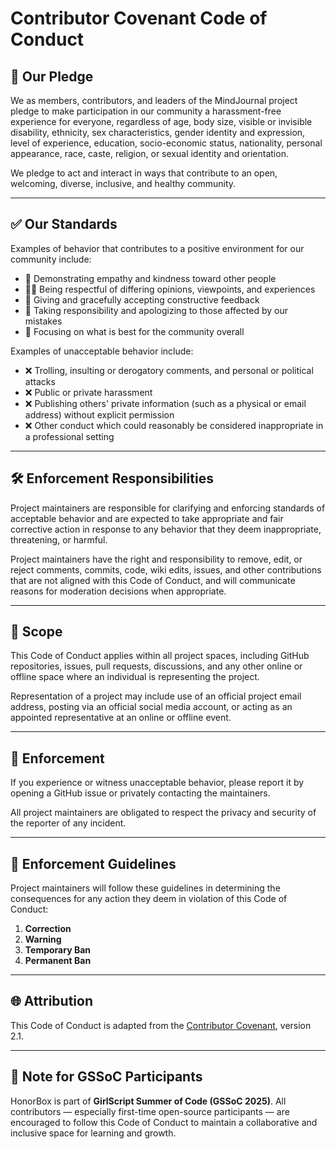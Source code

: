 # Contributor Covenant Code of Conduct

## 👋 Our Pledge

We as members, contributors, and leaders of the MindJournal project pledge to make participation in our community a harassment-free experience for everyone, regardless of age, body size, visible or invisible disability, ethnicity, sex characteristics, gender identity and expression, level of experience, education, socio-economic status, nationality, personal appearance, race, caste, religion, or sexual identity and orientation.

We pledge to act and interact in ways that contribute to an open, welcoming, diverse, inclusive, and healthy community.

---

## ✅ Our Standards

Examples of behavior that contributes to a positive environment for our community include:

- 💬 Demonstrating empathy and kindness toward other people  
- 🧏‍♀️ Being respectful of differing opinions, viewpoints, and experiences  
- 🙌 Giving and gracefully accepting constructive feedback  
- 🤝 Taking responsibility and apologizing to those affected by our mistakes  
- 🌱 Focusing on what is best for the community overall

Examples of unacceptable behavior include:

- ❌ Trolling, insulting or derogatory comments, and personal or political attacks  
- ❌ Public or private harassment  
- ❌ Publishing others' private information (such as a physical or email address) without explicit permission  
- ❌ Other conduct which could reasonably be considered inappropriate in a professional setting

---

## 🛠 Enforcement Responsibilities

Project maintainers are responsible for clarifying and enforcing standards of acceptable behavior and are expected to take appropriate and fair corrective action in response to any behavior that they deem inappropriate, threatening, or harmful.

Project maintainers have the right and responsibility to remove, edit, or reject comments, commits, code, wiki edits, issues, and other contributions that are not aligned with this Code of Conduct, and will communicate reasons for moderation decisions when appropriate.

---

## 📍 Scope

This Code of Conduct applies within all project spaces, including GitHub repositories, issues, pull requests, discussions, and any other online or offline space where an individual is representing the project.

Representation of a project may include use of an official project email address, posting via an official social media account, or acting as an appointed representative at an online or offline event.

---

## 🚨 Enforcement

If you experience or witness unacceptable behavior, please report it by opening a GitHub issue or privately contacting the maintainers.

All project maintainers are obligated to respect the privacy and security of the reporter of any incident.

---

## 🧾 Enforcement Guidelines

Project maintainers will follow these guidelines in determining the consequences for any action they deem in violation of this Code of Conduct:

1. **Correction**
2. **Warning**
3. **Temporary Ban**
4. **Permanent Ban**

---

## 🌐 Attribution

This Code of Conduct is adapted from the [Contributor Covenant](https://www.contributor-covenant.org/version/2/1/code_of_conduct), version 2.1.

---

## 🙋 Note for GSSoC Participants

HonorBox is part of **GirlScript Summer of Code (GSSoC 2025)**. All contributors — especially first-time open-source participants — are encouraged to follow this Code of Conduct to maintain a collaborative and inclusive space for learning and growth.
